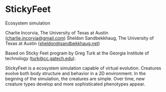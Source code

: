 StickyFeet
==========

Ecosystem simulation

Charlie Incorvia, The University of Texas at Austin (charlie.incorvia@gmail.com)
Sheldon Sandbekkhaug, The University of Texas at Austin (sheldon@sandbekkhaug.net)

Based on Sticky Feet program by Greg Turk at the Georgia Institute of technology (turk@cc.gatech.edu).

StickyFeet is a ecosystem simulation capable of virtual evolution. Creatures evolve both body structure and behavior in a 2D environment.
In the begining of the simulation, the creatures are simple. Over time, new creature types develop and more sophisticated phenotypes appear.

